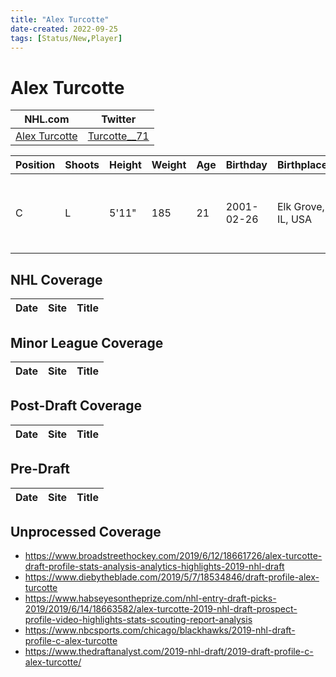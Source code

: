 ```yaml
---
title: "Alex Turcotte"
date-created: 2022-09-25
tags: [Status/New,Player]
---
```


# Alex Turcotte

NHL.com | Twitter
-|-
[Alex Turcotte](https://www.nhl.com/player/alex-turcotte-8481532) | [Turcotte__71](https://twitter.com/Turcotte__71)

Position | Shoots | Height | Weight | Age | Birthday | Birthplace | Draft
-|-|-|-|-|-|-|-
C | L | 5'11" | 185 | 21 | 2001-02-26 | Elk Grove, IL, USA | 2019 LAK, 1st rd, 5th pk (5th overall)
 

## NHL  Coverage
Date | Site |  Title
---|---|---


## Minor League Coverage
Date | Site |  Title
---|---|---


## Post-Draft Coverage
Date | Site |  Title
---|---|---


## Pre-Draft
Date | Site |  Title
---|---|---


## Unprocessed Coverage
- https://www.broadstreethockey.com/2019/6/12/18661726/alex-turcotte-draft-profile-stats-analysis-analytics-highlights-2019-nhl-draft
- https://www.diebytheblade.com/2019/5/7/18534846/draft-profile-alex-turcotte
- https://www.habseyesontheprize.com/nhl-entry-draft-picks-2019/2019/6/14/18663582/alex-turcotte-2019-nhl-draft-prospect-profile-video-highlights-stats-scouting-report-analysis
- https://www.nbcsports.com/chicago/blackhawks/2019-nhl-draft-profile-c-alex-turcotte
- https://www.thedraftanalyst.com/2019-nhl-draft/2019-draft-profile-c-alex-turcotte/